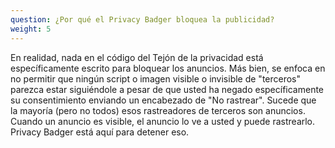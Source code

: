 ```yaml
---
question: ¿Por qué el Privacy Badger bloquea la publicidad?
weight: 5
---
```


En realidad, nada en el código del Tejón de la privacidad está específicamente escrito para bloquear los anuncios. Más bien, se enfoca en no permitir que ningún script o imagen visible o invisible de "terceros" parezca estar siguiéndole a pesar de que usted ha negado específicamente su consentimiento enviando un encabezado de "No rastrear". Sucede que la mayoría (pero no todos) esos rastreadores de terceros son anuncios. Cuando un anuncio es visible, el anuncio lo ve a usted y puede rastrearlo. Privacy Badger está aquí para detener eso.
